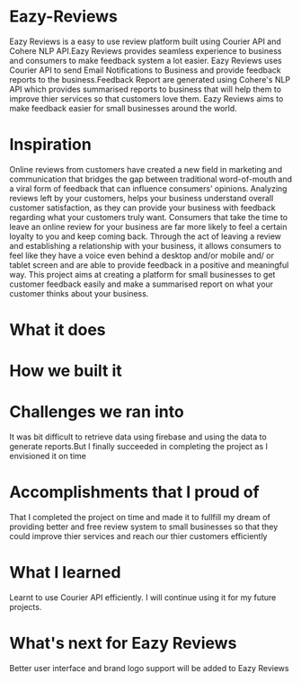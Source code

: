 # Eazy-Reviews
Eazy Reviews is a easy to use review platform built using Courier API and Cohere NLP API.Eazy Reviews provides seamless experience to business and consumers to make feedback system a lot easier. Eazy Reviews uses Courier API to send Email Notifications to Business and provide feedback reports to the business.Feedback Report are generated using Cohere's NLP API  which provides summarised reports to business that will help them to improve thier services so that customers love them. Eazy Reviews  aims to make feedback easier for small businesses around the world.


# Inspiration 
Online reviews from customers have created a new field in marketing and communication that bridges the gap between traditional word-of-mouth and a viral form of feedback that can influence consumers’ opinions. Analyzing reviews left by your customers, helps your business understand overall customer satisfaction, as they can provide your business with feedback regarding what your customers truly want. Consumers that take the time to leave an online review for your business are far more likely to feel a certain loyalty to you and keep coming back. Through the act of leaving a review and establishing a relationship with your business, it allows consumers to feel like they have a voice even behind a desktop and/or mobile and/ or tablet screen and are able to provide feedback in a positive and meaningful way. This project aims at creating a platform for small businesses to get customer feedback easily and make a summarised report on what your customer thinks about your business.

# What it does

# How we built it

# Challenges we ran into
It was bit difficult to retrieve data using firebase and using the data to generate reports.But I finally succeeded in completing the project as I envisioned it on time

# Accomplishments that I proud of
That I completed the project on time and made it to fullfill my dream of providing better and free review system to small businesses so that they could improve thier services and reach our thier customers efficiently

# What I learned
Learnt to use Courier API efficiently. I will continue using it for my future projects. 

# What's next for Eazy Reviews
Better user interface and brand logo support will be added to Eazy Reviews
